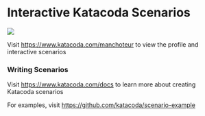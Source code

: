 # Interactive Katacoda Scenarios

[![](http://shields.katacoda.com/katacoda/manchoteur/count.svg)](https://www.katacoda.com/manchoteur "Get your profile on Katacoda.com")

Visit https://www.katacoda.com/manchoteur to view the profile and interactive scenarios

### Writing Scenarios
Visit https://www.katacoda.com/docs to learn more about creating Katacoda scenarios

For examples, visit https://github.com/katacoda/scenario-example
